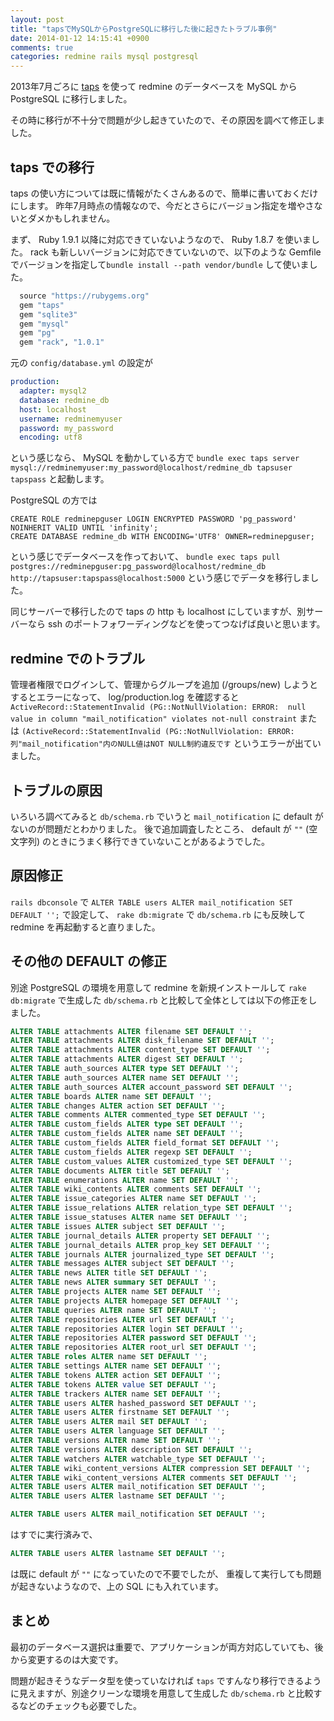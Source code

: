 ```yaml
---
layout: post
title: "tapsでMySQLからPostgreSQLに移行した後に起きたトラブル事例"
date: 2014-01-12 14:15:41 +0900
comments: true
categories: redmine rails mysql postgresql
---
```

2013年7月ごろに [taps](http://rubygems.org/gems/taps) を使って redmine のデータベースを MySQL から PostgreSQL に移行しました。

その時に移行が不十分で問題が少し起きていたので、その原因を調べて修正しました。

<!--more-->

## taps での移行

taps の使い方については既に情報がたくさんあるので、簡単に書いておくだけにします。
昨年7月時点の情報なので、今だとさらにバージョン指定を増やさないとダメかもしれません。

まず、 Ruby 1.9.1 以降に対応できていないようなので、 Ruby 1.8.7 を使いました。
rack も新しいバージョンに対応できていないので、以下のような Gemfile でバージョンを指定して`bundle install --path vendor/bundle` して使いました。

```ruby Gemfile
  source "https://rubygems.org"
  gem "taps"
  gem "sqlite3"
  gem "mysql"
  gem "pg"
  gem "rack", "1.0.1"
```

元の `config/database.yml` の設定が

```yaml config/database.yml
production:
  adapter: mysql2
  database: redmine_db
  host: localhost
  username: redminemyuser
  password: my_password
  encoding: utf8
```

という感じなら、 MySQL を動かしている方で
`bundle exec taps server mysql://redminemyuser:my_password@localhost/redmine_db tapsuser tapspass`
と起動します。

PostgreSQL の方では

```console sudo -u postgres psql
CREATE ROLE redminepguser LOGIN ENCRYPTED PASSWORD 'pg_password' NOINHERIT VALID UNTIL 'infinity';
CREATE DATABASE redmine_db WITH ENCODING='UTF8' OWNER=redminepguser;
```

という感じでデータベースを作っておいて、
`bundle exec taps pull postgres://redminepguser:pg_password@localhost/redmine_db http://tapsuser:tapspass@localhost:5000`
という感じでデータを移行しました。

同じサーバーで移行したので taps の http も localhost にしていますが、別サーバーなら ssh のポートフォワーディングなどを使ってつなげば良いと思います。

## redmine でのトラブル

管理者権限でログインして、管理からグループを追加 (/groups/new) しようとするとエラーになって、 log/production.log を確認すると
`ActiveRecord::StatementInvalid (PG::NotNullViolation: ERROR:  null value in column "mail_notification" violates not-null constraint`
または
`(ActiveRecord::StatementInvalid (PG::NotNullViolation: ERROR:  列"mail_notification"内のNULL値はNOT NULL制約違反です`
というエラーが出ていました。

## トラブルの原因

いろいろ調べてみると `db/schema.rb` でいうと `mail_notification` に default がないのが問題だとわかりました。
後で追加調査したところ、 default が `""` (空文字列) のときにうまく移行できていないことがあるようでした。

## 原因修正

`rails dbconsole` で
`ALTER TABLE users ALTER mail_notification SET DEFAULT '';`
で設定して、
`rake db:migrate` で `db/schema.rb` にも反映して
redmine を再起動すると直りました。

## その他の DEFAULT の修正

別途 PostgreSQL の環境を用意して redmine を新規インストールして `rake db:migrate` で生成した `db/schema.rb` と比較して全体としては以下の修正をしました。

```sql rails dbconsole
ALTER TABLE attachments ALTER filename SET DEFAULT '';
ALTER TABLE attachments ALTER disk_filename SET DEFAULT '';
ALTER TABLE attachments ALTER content_type SET DEFAULT '';
ALTER TABLE attachments ALTER digest SET DEFAULT '';
ALTER TABLE auth_sources ALTER type SET DEFAULT '';
ALTER TABLE auth_sources ALTER name SET DEFAULT '';
ALTER TABLE auth_sources ALTER account_password SET DEFAULT '';
ALTER TABLE boards ALTER name SET DEFAULT '';
ALTER TABLE changes ALTER action SET DEFAULT '';
ALTER TABLE comments ALTER commented_type SET DEFAULT '';
ALTER TABLE custom_fields ALTER type SET DEFAULT '';
ALTER TABLE custom_fields ALTER name SET DEFAULT '';
ALTER TABLE custom_fields ALTER field_format SET DEFAULT '';
ALTER TABLE custom_fields ALTER regexp SET DEFAULT '';
ALTER TABLE custom_values ALTER customized_type SET DEFAULT '';
ALTER TABLE documents ALTER title SET DEFAULT '';
ALTER TABLE enumerations ALTER name SET DEFAULT '';
ALTER TABLE wiki_contents ALTER comments SET DEFAULT '';
ALTER TABLE issue_categories ALTER name SET DEFAULT '';
ALTER TABLE issue_relations ALTER relation_type SET DEFAULT '';
ALTER TABLE issue_statuses ALTER name SET DEFAULT '';
ALTER TABLE issues ALTER subject SET DEFAULT '';
ALTER TABLE journal_details ALTER property SET DEFAULT '';
ALTER TABLE journal_details ALTER prop_key SET DEFAULT '';
ALTER TABLE journals ALTER journalized_type SET DEFAULT '';
ALTER TABLE messages ALTER subject SET DEFAULT '';
ALTER TABLE news ALTER title SET DEFAULT '';
ALTER TABLE news ALTER summary SET DEFAULT '';
ALTER TABLE projects ALTER name SET DEFAULT '';
ALTER TABLE projects ALTER homepage SET DEFAULT '';
ALTER TABLE queries ALTER name SET DEFAULT '';
ALTER TABLE repositories ALTER url SET DEFAULT '';
ALTER TABLE repositories ALTER login SET DEFAULT '';
ALTER TABLE repositories ALTER password SET DEFAULT '';
ALTER TABLE repositories ALTER root_url SET DEFAULT '';
ALTER TABLE roles ALTER name SET DEFAULT '';
ALTER TABLE settings ALTER name SET DEFAULT '';
ALTER TABLE tokens ALTER action SET DEFAULT '';
ALTER TABLE tokens ALTER value SET DEFAULT '';
ALTER TABLE trackers ALTER name SET DEFAULT '';
ALTER TABLE users ALTER hashed_password SET DEFAULT '';
ALTER TABLE users ALTER firstname SET DEFAULT '';
ALTER TABLE users ALTER mail SET DEFAULT '';
ALTER TABLE users ALTER language SET DEFAULT '';
ALTER TABLE versions ALTER name SET DEFAULT '';
ALTER TABLE versions ALTER description SET DEFAULT '';
ALTER TABLE watchers ALTER watchable_type SET DEFAULT '';
ALTER TABLE wiki_content_versions ALTER compression SET DEFAULT '';
ALTER TABLE wiki_content_versions ALTER comments SET DEFAULT '';
ALTER TABLE users ALTER mail_notification SET DEFAULT '';
ALTER TABLE users ALTER lastname SET DEFAULT '';
```

```sql rails dbconsole
ALTER TABLE users ALTER mail_notification SET DEFAULT '';
```

はすでに実行済みで、

```sql rails dbconsole
ALTER TABLE users ALTER lastname SET DEFAULT '';
```

は既に default が `""` になっていたので不要でしたが、
重複して実行しても問題が起きないようなので、上の SQL にも入れています。

## まとめ

最初のデータベース選択は重要で、アプリケーションが両方対応していても、後から変更するのは大変です。

問題が起きそうなデータ型を使っていなければ `taps` ですんなり移行できるように見えますが、別途クリーンな環境を用意して生成した `db/schema.rb` と比較するなどのチェックも必要でした。

